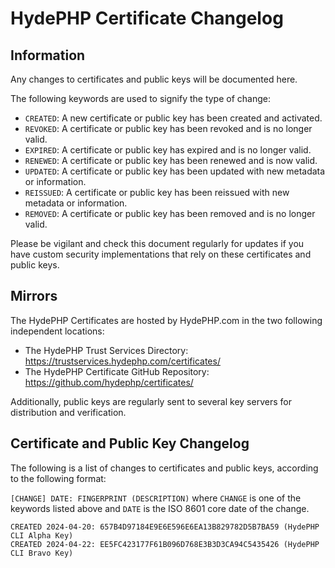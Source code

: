 # HydePHP Certificate Changelog

## Information

Any changes to certificates and public keys will be documented here.

The following keywords are used to signify the type of change:

- `CREATED`: A new certificate or public key has been created and activated.
- `REVOKED`: A certificate or public key has been revoked and is no longer valid.
- `EXPIRED`: A certificate or public key has expired and is no longer valid.
- `RENEWED`: A certificate or public key has been renewed and is now valid.
- `UPDATED`: A certificate or public key has been updated with new metadata or information.
- `REISSUED`: A certificate or public key has been reissued with new metadata or information.
- `REMOVED`: A certificate or public key has been removed and is no longer valid.

Please be vigilant and check this document regularly for updates if you have custom security implementations that rely on these certificates and public keys.

## Mirrors

The HydePHP Certificates are hosted by HydePHP.com in the two following independent locations:

- The HydePHP Trust Services Directory: https://trustservices.hydephp.com/certificates/
- The HydePHP Certificate GitHub Repository: https://github.com/hydephp/certificates/

Additionally, public keys are regularly sent to several key servers for distribution and verification.

## Certificate and Public Key Changelog

The following is a list of changes to certificates and public keys, according to the following format:

`[CHANGE] DATE: FINGERPRINT (DESCRIPTION)` where `CHANGE` is one of the keywords listed above and `DATE` is the ISO 8601 core date of the change.

```plaintext
CREATED 2024-04-20: 657B4D97184E9E6E596E6EA13B829782D5B7BA59 (HydePHP CLI Alpha Key)
CREATED 2024-04-22: EE5FC423177F61B096D768E3B3D3CA94C5435426 (HydePHP CLI Bravo Key)
```
